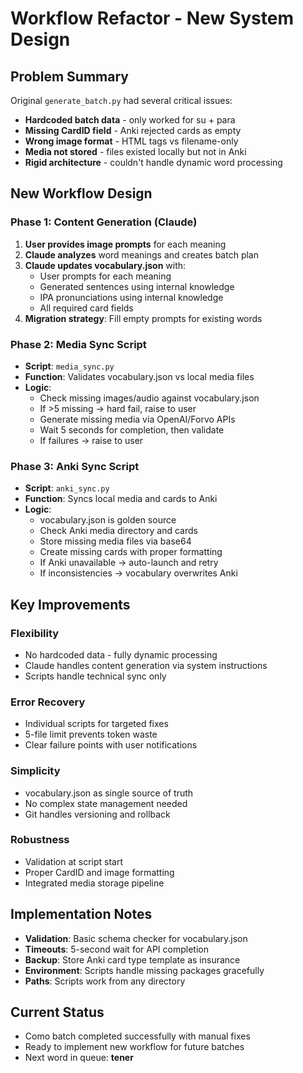 # Workflow Refactor - New System Design

## Problem Summary
Original `generate_batch.py` had several critical issues:
- **Hardcoded batch data** - only worked for su + para
- **Missing CardID field** - Anki rejected cards as empty
- **Wrong image format** - HTML tags vs filename-only
- **Media not stored** - files existed locally but not in Anki
- **Rigid architecture** - couldn't handle dynamic word processing

## New Workflow Design

### Phase 1: Content Generation (Claude)
1. **User provides image prompts** for each meaning
2. **Claude analyzes** word meanings and creates batch plan
3. **Claude updates vocabulary.json** with:
   - User prompts for each meaning
   - Generated sentences using internal knowledge
   - IPA pronunciations using internal knowledge
   - All required card fields
4. **Migration strategy**: Fill empty prompts for existing words

### Phase 2: Media Sync Script
- **Script**: `media_sync.py`
- **Function**: Validates vocabulary.json vs local media files
- **Logic**:
  - Check missing images/audio against vocabulary.json
  - If >5 missing → hard fail, raise to user
  - Generate missing media via OpenAI/Forvo APIs
  - Wait 5 seconds for completion, then validate
  - If failures → raise to user

### Phase 3: Anki Sync Script  
- **Script**: `anki_sync.py`
- **Function**: Syncs local media and cards to Anki
- **Logic**:
  - vocabulary.json is golden source
  - Check Anki media directory and cards
  - Store missing media files via base64
  - Create missing cards with proper formatting
  - If Anki unavailable → auto-launch and retry
  - If inconsistencies → vocabulary overwrites Anki

## Key Improvements

### Flexibility
- No hardcoded data - fully dynamic processing
- Claude handles content generation via system instructions
- Scripts handle technical sync only

### Error Recovery
- Individual scripts for targeted fixes
- 5-file limit prevents token waste
- Clear failure points with user notifications

### Simplicity
- vocabulary.json as single source of truth
- No complex state management needed
- Git handles versioning and rollback

### Robustness
- Validation at script start
- Proper CardID and image formatting
- Integrated media storage pipeline

## Implementation Notes
- **Validation**: Basic schema checker for vocabulary.json
- **Timeouts**: 5-second wait for API completion
- **Backup**: Store Anki card type template as insurance
- **Environment**: Scripts handle missing packages gracefully
- **Paths**: Scripts work from any directory

## Current Status
- Como batch completed successfully with manual fixes
- Ready to implement new workflow for future batches
- Next word in queue: **tener**